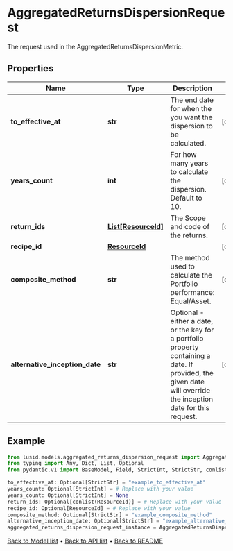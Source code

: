 # AggregatedReturnsDispersionRequest

The request used in the AggregatedReturnsDispersionMetric.
## Properties
Name | Type | Description | Notes
------------ | ------------- | ------------- | -------------
**to_effective_at** | **str** | The end date for when the you want the dispersion to be calculated. | [optional] 
**years_count** | **int** | For how many years to calculate the dispersion. Default to 10. | [optional] 
**return_ids** | [**List[ResourceId]**](ResourceId.md) | The Scope and code of the returns. | [optional] 
**recipe_id** | [**ResourceId**](ResourceId.md) |  | [optional] 
**composite_method** | **str** | The method used to calculate the Portfolio performance: Equal/Asset. | [optional] 
**alternative_inception_date** | **str** | Optional - either a date, or the key for a portfolio property containing a date. If provided, the given date will override the inception date for this request. | [optional] 
## Example

```python
from lusid.models.aggregated_returns_dispersion_request import AggregatedReturnsDispersionRequest
from typing import Any, Dict, List, Optional
from pydantic.v1 import BaseModel, Field, StrictInt, StrictStr, conlist, constr, validator

to_effective_at: Optional[StrictStr] = "example_to_effective_at"
years_count: Optional[StrictInt] = # Replace with your value
years_count: Optional[StrictInt] = None
return_ids: Optional[conlist(ResourceId)] = # Replace with your value
recipe_id: Optional[ResourceId] = # Replace with your value
composite_method: Optional[StrictStr] = "example_composite_method"
alternative_inception_date: Optional[StrictStr] = "example_alternative_inception_date"
aggregated_returns_dispersion_request_instance = AggregatedReturnsDispersionRequest(to_effective_at=to_effective_at, years_count=years_count, return_ids=return_ids, recipe_id=recipe_id, composite_method=composite_method, alternative_inception_date=alternative_inception_date)

```

[Back to Model list](../README.md#documentation-for-models) &#8226; [Back to API list](../README.md#documentation-for-api-endpoints) &#8226; [Back to README](../README.md)

